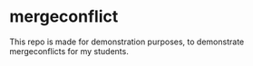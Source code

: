 # mergeconflict
This repo is made for demonstration purposes, to demonstrate mergeconflicts for my students.
